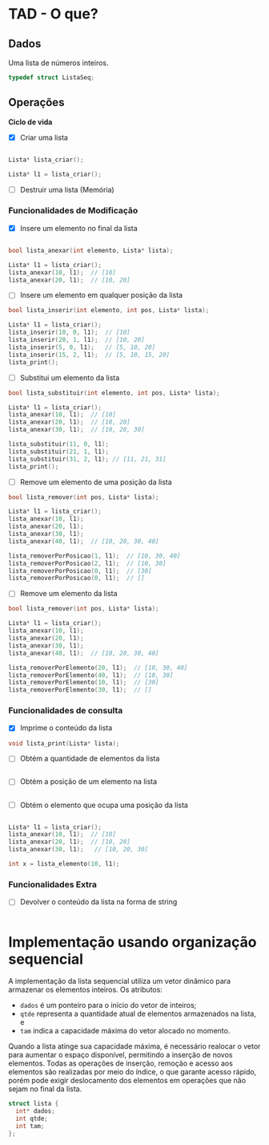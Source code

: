 # TAD - O que?

## Dados
Uma lista de números inteiros. 

```c++
typedef struct ListaSeq;
```



## Operações

**Ciclo de vida**

- [x] Criar uma lista
```c++

Lista* lista_criar();

Lista* l1 = lista_criar();

```

- [ ] Destruir uma lista (Memória)
  
### **Funcionalidades de Modificação**

- [x] Insere um elemento no final da lista
```c++

bool lista_anexar(int elemento, Lista* lista);

Lista* l1 = lista_criar();
lista_anexar(10, l1);  // [10]
lista_anexar(20, l1);  // [10, 20]


```
- [ ] Insere um elemento em qualquer posição da lista
```c++
bool lista_inserir(int elemento, int pos, Lista* lista);

Lista* l1 = lista_criar();
lista_inserir(10, 0, l1);  // [10]
lista_inserir(20, 1, l1);  // [10, 20]
lista_inserir(5, 0, l1);   // [5, 10, 20]
lista_inserir(15, 2, l1);  // [5, 10, 15, 20]
lista_print();
```

- [ ] Substitui um elemento da lista
```c++
bool lista_substituir(int elemento, int pos, Lista* lista);

Lista* l1 = lista_criar();
lista_anexar(10, l1);  // [10]
lista_anexar(20, l1);  // [10, 20]
lista_anexar(30, l1);  // [10, 20, 30]

lista_substituir(11, 0, l1);
lista_substituir(21, 1, l1);
lista_substituir(31, 2, l1); // [11, 21, 31]
lista_print();
```  

- [ ] Remove um elemento de uma posição da lista
```c++
bool lista_remover(int pos, Lista* lista);

Lista* l1 = lista_criar();
lista_anexar(10, l1);  
lista_anexar(20, l1);  
lista_anexar(30, l1);  
lista_anexar(40, l1);  // [10, 20, 30, 40]

lista_removerPorPosicao(1, l1);  // [10, 30, 40]
lista_removerPorPosicao(2, l1);  // [10, 30]
lista_removerPorPosicao(0, l1);  // [30]
lista_removerPorPosicao(0, l1);  // []

```

- [ ] Remove um elemento da lista

```c++
bool lista_remover(int pos, Lista* lista);

Lista* l1 = lista_criar();
lista_anexar(10, l1);  
lista_anexar(20, l1);  
lista_anexar(30, l1);  
lista_anexar(40, l1);  // [10, 20, 30, 40]

lista_removerPorElemento(20, l1);  // [10, 30, 40]
lista_removerPorElemento(40, l1);  // [10, 30]
lista_removerPorElemento(10, l1);  // [30]
lista_removerPorElemento(30, l1);  // []

```
  

### **Funcionalidades de consulta**

- [x] Imprime o conteúdo da lista
```c++
void lista_print(Lista* lista);
```

- [ ] Obtém a quantidade de elementos da lista
```c++

```

- [ ] Obtém a posição de um elemento na lista
```c++

```

- [ ] Obtém o elemento que ocupa uma posição da lista

```c++

Lista* l1 = lista_criar();
lista_anexar(10, l1);  // [10]
lista_anexar(20, l1);  // [10, 20]
lista_anexar(30, l1);   // [10, 20, 30]

int x = lista_elemento(10, l1);


```  

### **Funcionalidades Extra**

- [ ] Devolver o conteúdo da lista na forma de string

```c++

```



# Implementação usando organização sequencial

A implementação da lista sequencial utiliza um vetor dinâmico para armazenar os elementos inteiros. Os atributos: 
- `dados` é um ponteiro para o início do vetor de inteiros; 
- `qtde` representa a quantidade atual de elementos armazenados na lista, e 
- `tam` indica a capacidade máxima do vetor alocado no momento. 

 
Quando a lista atinge sua capacidade máxima, é necessário realocar o vetor para aumentar o espaço disponível, permitindo a inserção de novos elementos. Todas as operações de inserção, remoção e acesso aos elementos são realizadas por meio do índice, o que garante acesso rápido, porém pode exigir deslocamento dos elementos em operações que não sejam no final da lista.


```c++
struct lista {
  int* dados;
  int qtde;
  int tam;
};
```

